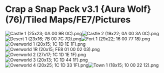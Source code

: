 # Crap a Snap Pack v3.1 {Aura Wolf} (76)/Tiled Maps/FE7/Pictures

![Castle 1 (25x23; 0A 00 9B 0C).png](https://raw.githubusercontent.com/Klokinator/FE-Repo/main/Maps/Crap%20a%20Snap%20Pack%20v3.1%20%7BAura%20Wolf%7D%20(76)/Tiled%20Maps/FE7/Pictures/Castle%201%20(25x23;%200A%2000%209B%200C).png "Castle 1 (25x23; 0A 00 9B 0C).png")![Castle 2 (19x22; 0A 00 3A 0C).png](https://raw.githubusercontent.com/Klokinator/FE-Repo/main/Maps/Crap%20a%20Snap%20Pack%20v3.1%20%7BAura%20Wolf%7D%20(76)/Tiled%20Maps/FE7/Pictures/Castle%202%20(19x22;%200A%2000%203A%200C).png "Castle 2 (19x22; 0A 00 3A 0C).png")![Desert 1 (23x16; 7B 00 7C 7D).png](https://raw.githubusercontent.com/Klokinator/FE-Repo/main/Maps/Crap%20a%20Snap%20Pack%20v3.1%20%7BAura%20Wolf%7D%20(76)/Tiled%20Maps/FE7/Pictures/Desert%201%20(23x16;%207B%2000%207C%207D).png "Desert 1 (23x16; 7B 00 7C 7D).png")![Fort 1 (29x22; 16 00 77 18).png](https://raw.githubusercontent.com/Klokinator/FE-Repo/main/Maps/Crap%20a%20Snap%20Pack%20v3.1%20%7BAura%20Wolf%7D%20(76)/Tiled%20Maps/FE7/Pictures/Fort%201%20(29x22;%2016%2000%2077%2018).png "Fort 1 (29x22; 16 00 77 18).png")![Overworld 1 (20x15; 1C 1D 1E 1F).png](https://raw.githubusercontent.com/Klokinator/FE-Repo/main/Maps/Crap%20a%20Snap%20Pack%20v3.1%20%7BAura%20Wolf%7D%20(76)/Tiled%20Maps/FE7/Pictures/Overworld%201%20(20x15;%201C%201D%201E%201F).png "Overworld 1 (20x15; 1C 1D 1E 1F).png")![Overworld 1R (20x15; FE8 01 00 02 03).png](https://raw.githubusercontent.com/Klokinator/FE-Repo/main/Maps/Crap%20a%20Snap%20Pack%20v3.1%20%7BAura%20Wolf%7D%20(76)/Tiled%20Maps/FE7/Pictures/Overworld%201R%20(20x15;%20FE8%2001%2000%2002%2003).png "Overworld 1R (20x15; FE8 01 00 02 03).png")![Overworld 2 (27x17; 1C 1D 1E 1F).png](https://raw.githubusercontent.com/Klokinator/FE-Repo/main/Maps/Crap%20a%20Snap%20Pack%20v3.1%20%7BAura%20Wolf%7D%20(76)/Tiled%20Maps/FE7/Pictures/Overworld%202%20(27x17;%201C%201D%201E%201F).png "Overworld 2 (27x17; 1C 1D 1E 1F).png")![Overworld 3 (20x13; 1C 1D 44 1F).png](https://raw.githubusercontent.com/Klokinator/FE-Repo/main/Maps/Crap%20a%20Snap%20Pack%20v3.1%20%7BAura%20Wolf%7D%20(76)/Tiled%20Maps/FE7/Pictures/Overworld%203%20(20x13;%201C%201D%2044%201F).png "Overworld 3 (20x13; 1C 1D 44 1F).png")![Overworld 4 (20x25; 1C 1D 33 1F).png](https://raw.githubusercontent.com/Klokinator/FE-Repo/main/Maps/Crap%20a%20Snap%20Pack%20v3.1%20%7BAura%20Wolf%7D%20(76)/Tiled%20Maps/FE7/Pictures/Overworld%204%20(20x25;%201C%201D%2033%201F).png "Overworld 4 (20x25; 1C 1D 33 1F).png")![Town 1 (18x15; 10 00 22 12).png](https://raw.githubusercontent.com/Klokinator/FE-Repo/main/Maps/Crap%20a%20Snap%20Pack%20v3.1%20%7BAura%20Wolf%7D%20(76)/Tiled%20Maps/FE7/Pictures/Town%201%20(18x15;%2010%2000%2022%2012).png "Town 1 (18x15; 10 00 22 12).png")